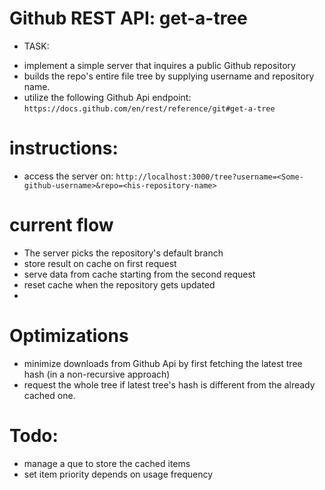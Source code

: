 
# Github REST API: get-a-tree

* TASK:
- implement a simple server that inquires a public Github repository 
- builds the repo's entire file tree by supplying username and repository name.
- utilize the following Github Api endpoint: `https://docs.github.com/en/rest/reference/git#get-a-tree`

# instructions:
- access the server on: `http://localhost:3000/tree?username=<Some-github-username>&repo=<his-repository-name>`

# current flow 
- The server picks the repository's default branch
- store result on  cache on first request
- serve data from cache starting from the second request
- reset cache when the repository gets updated
- 
# Optimizations
- minimize downloads from Github Api by first fetching the latest tree hash (in a non-recursive approach)
- request the whole tree if latest tree's hash is different from the already cached one.
 
# Todo:
- manage a que to store the cached items
- set item priority depends on usage frequency

